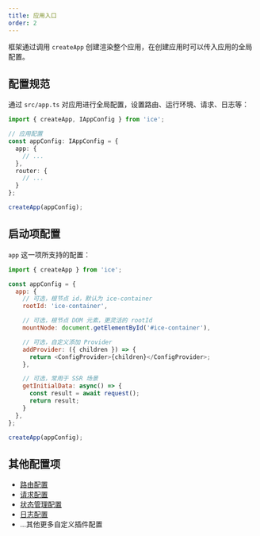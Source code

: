 ```yaml
---
title: 应用入口
order: 2
---
```


框架通过调用 `createApp` 创建渲染整个应用，在创建应用时可以传入应用的全局配置。

## 配置规范

通过 `src/app.ts` 对应用进行全局配置，设置路由、运行环境、请求、日志等：

```ts
import { createApp, IAppConfig } from 'ice';

// 应用配置
const appConfig: IAppConfig = {
  app: {
    // ...
  },
  router: {
    // ...
  }
};

createApp(appConfig);
```

## 启动项配置

`app` 这一项所支持的配置：

```js
import { createApp } from 'ice';

const appConfig = {
  app: {
    // 可选，根节点 id，默认为 ice-container
    rootId: 'ice-container',

    // 可选，根节点 DOM 元素，更灵活的 rootId
    mountNode: document.getElementById('#ice-container'),

    // 可选，自定义添加 Provider
    addProvider: ({ children }) => {
      return <ConfigProvider>{children}</ConfigProvider>;
    },

    // 可选，常用于 SSR 场景
    getInitialData: async() => {
      const result = await request();
      return result;
    }
  },
};

createApp(appConfig);
```

## 其他配置项

- [路由配置](/docs/guide/basic/router#路由配置)
- [请求配置](/docs/guide/basic/request#请求配置)
- [状态管理配置](/docs/guide/basic/store#配置参数)
- [日志配置](/docs/guide/basic/logger#配置)
- ...其他更多自定义插件配置
